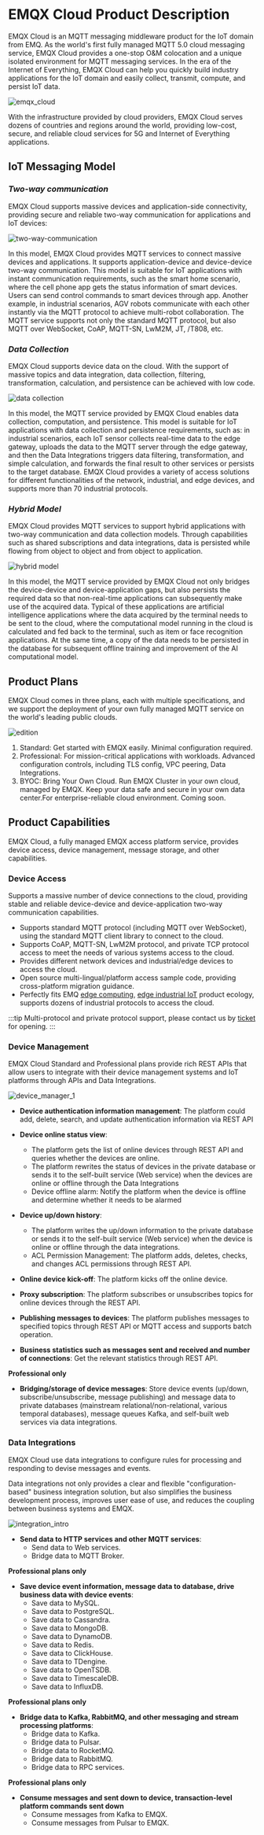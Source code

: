 # EMQX Cloud Product Description

EMQX Cloud is an MQTT messaging middleware product for the IoT domain from EMQ. As the world's first fully managed MQTT 5.0 cloud messaging service, EMQX Cloud provides a one-stop O&M colocation and a unique isolated environment for MQTT messaging services. In the era of the Internet of Everything, EMQX Cloud can help you quickly build industry applications for the IoT domain and easily collect, transmit, compute, and persist IoT data.

![emqx_cloud](./_assets/product_description_en.png)

With the infrastructure provided by cloud providers, EMQX Cloud serves dozens of countries and regions around the world, providing low-cost, secure, and reliable cloud services for 5G and Internet of Everything applications.

## IoT Messaging Model

### *Two-way communication*

EMQX Cloud supports massive devices and application-side connectivity, providing secure and reliable two-way communication for applications and IoT devices:

![two-way-communication](./_assets/bidirection_communication.png)

In this model, EMQX Cloud provides MQTT services to connect massive devices and applications. It supports application-device and device-device two-way communication. This model is suitable for IoT applications with instant communication requirements, such as the smart home scenario, where the cell phone app gets the status information of smart devices. Users can send control commands to smart devices through app. Another example, in industrial scenarios, AGV robots communicate with each other instantly via the MQTT protocol to achieve multi-robot collaboration. The MQTT service supports not only the standard MQTT protocol, but also MQTT over WebSocket, CoAP, MQTT-SN, LwM2M, JT, /T808, etc.

### *Data Collection*

EMQX Cloud supports device data on the cloud. With the support of massive topics and data integration, data collection, filtering, transformation, calculation, and persistence can be achieved with low code.

![data collection](./_assets/data_collection.png)

In this model, the MQTT service provided by EMQX Cloud enables data collection, computation, and persistence. This model is suitable for IoT applications with data collection and persistence requirements, such as: in industrial scenarios, each IoT sensor collects real-time data to the edge gateway, uploads the data to the MQTT server through the edge gateway, and then the Data Integrations triggers data filtering, transformation, and simple calculation, and forwards the final result to other services or persists to the target database. EMQX Cloud provides a variety of access solutions for different functionalities of the network, industrial, and edge devices, and supports more than 70 industrial protocols.

### *Hybrid Model*

EMQX Cloud provides MQTT services to support hybrid applications with two-way communication and data collection models. Through capabilities such as shared subscriptions and data integrations, data is persisted while flowing from object to object and from object to application.

![hybrid model](./_assets/hybrid_model.png)

In this model, the MQTT service provided by EMQX Cloud not only bridges the device-device and device-application gaps, but also persists the required data so that non-real-time applications can subsequently make use of the acquired data. Typical of these applications are artificial intelligence applications where the data acquired by the terminal needs to be sent to the cloud, where the computational model running in the cloud is calculated and fed back to the terminal, such as item or face recognition applications. At the same time, a copy of the data needs to be persisted in the database for subsequent offline training and improvement of the AI computational model.

## Product Plans

EMQX Cloud comes in three plans, each with multiple specifications, and we support the deployment of your own fully managed MQTT service on the world's leading public clouds.

![edition](./_assets/pricing.png)

1. Standard: Get started with EMQX easily. Minimal configuration required.
2. Professional: For mission-critical applications with workloads. Advanced configuration controls, including TLS config, VPC peering, Data Integrations.
3. BYOC: Bring Your Own Cloud. Run EMQX Cluster in your own cloud, managed by EMQX. Keep your data safe and secure in your own data center.For enterprise-reliable cloud environment. Coming soon.


## Product Capabilities

EMQX Cloud, a fully managed EMQX access platform service, provides device access, device management, message storage, and other capabilities.

### Device Access

Supports a massive number of device connections to the cloud, providing stable and reliable device-device and device-application two-way communication capabilities.

- Supports standard MQTT protocol (including MQTT over WebSocket), using the standard MQTT client library to connect to the cloud.
- Supports CoAP, MQTT-SN, LwM2M protocol, and private TCP protocol access to meet the needs of various systems access to the cloud.
- Provides different network devices and industrial/edge devices to access the cloud.
- Open source multi-lingual/platform access sample code, providing cross-platform migration guidance.
- Perfectly fits EMQ [edge computing](https://github.com/lf-edge/ekuiper), [edge industrial IoT](https://www.emqx.com/en/products/neuron) product ecology, supports dozens of industrial protocols to access the cloud.

:::tip
Multi-protocol and private protocol support, please contact us by [ticket](feature/tickets.md) for opening.
:::

### Device Management

EMQX Cloud Standard and Professional plans provide rich REST APIs that allow users to integrate with their device management systems and IoT platforms through APIs and Data Integrations. 

![device_manager_1](./_assets/device_manage1.png)

- **Device authentication information management**: The platform could add, delete, search, and update authentication information via REST API

- **Device online status view**:

  - The platform gets the list of online devices through REST API and queries whether the devices are online.
  - The platform rewrites the status of devices in the private database or sends it to the self-built service (Web service) when the devices are online or offline through the Data Integrations
  - Device offline alarm: Notify the platform when the device is offline and determine whether it needs to be alarmed

- **Device up/down history**:

  - The platform writes the up/down information to the private database or sends it to the self-built service (Web service) when the device is online or offline through the data integrations.
  - ACL Permission Management: The platform adds, deletes, checks, and changes ACL permissions through REST API.

- **Online device kick-off**: The platform kicks off the online device.

- **Proxy subscription**: The platform subscribes or unsubscribes topics for online devices through the REST API.

- **Publishing messages to devices**: The platform publishes messages to specified topics through REST API or MQTT access and supports batch operation.

- **Business statistics such as messages sent and received and number of connections**: Get the relevant statistics through REST API.

**Professional only**

- **Bridging/storage of device messages**: Store device events (up/down, subscribe/unsubscribe, message publishing) and message data to private databases (mainstream relational/non-relational, various temporal databases), message queues Kafka, and self-built web services via data integrations.

### Data Integrations

EMQX Cloud use data integrations to configure rules for processing and responding to devise messages and events.

Data integrations not only provides a clear and flexible "configuration-based" business integration solution, but also simplifies the business development process, improves user ease of use, and reduces the coupling between business systems and EMQX.

![integration_intro](./_assets/integration_intro_01.png)

- **Send data to HTTP services and other MQTT services**:
  - Send data to Web services.
  - Bridge data to MQTT Broker.

**Professional plans only**

- **Save device event information, message data to database, drive business data with device events**:
  - Save data to MySQL.
  - Save data to PostgreSQL.
  - Save data to Cassandra.
  - Save data to MongoDB.
  - Save data to DynamoDB.
  - Save data to Redis.
  - Save data to ClickHouse.
  - Save data to TDengine.
  - Save data to OpenTSDB.
  - Save data to TimescaleDB.
  - Save data to InfluxDB.

**Professional plans only**

- **Bridge data to Kafka, RabbitMQ, and other messaging and stream processing platforms**:
  - Bridge data to Kafka.
  - Bridge data to Pulsar.
  - Bridge data to RocketMQ.
  - Bridge data to RabbitMQ.
  - Bridge data to RPC services.

**Professional plans only**

- **Consume messages and sent down to device, transaction-level platform commands sent down**
  - Consume messages from Kafka to EMQX.
  - Consume messages from Pulsar to EMQX.
